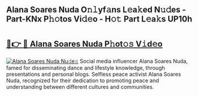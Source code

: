 ## Alana Soares Nuda O𝚗𝚕yf𝚊ns L𝚎a𝚔ed N𝚞𝚍es - Part-KNx P𝚑𝚘tos Vi𝚍𝚎o - H𝚘𝚝 Part L𝚎a𝚔s UP10h

# <h2><a href="http://kfeju9.oniu.top/?m=Alana+Soares+Nuda">🔗👉 🔴 Alana Soares Nuda P𝚑ot𝚘𝚜 V𝚒d𝚎o</a></h2>

[![Alana Soares Nuda Nu𝚍e𝚜](https://i.imgur.com/0qMVB7G.gif)](http://kfeju9.oniu.top/?m=Alana+Soares+Nuda)
Social media influencer Alana Soares Nuda, famed for disseminating dance and lifestyle knowledge, through presentations and personal blogs. Selfless peace activist Alana Soares Nuda, recognized for their dedication to promoting peace and understanding between different cultures and communities.  
